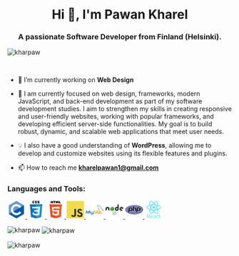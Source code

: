 <h1 align="center">Hi 👋, I'm Pawan Kharel</h1>
<h3 align="center">A passionate Software Developer from Finland (Helsinki).</h3>

<p align="left"> <img src="https://komarev.com/ghpvc/?username=kharpaw&label=Profile%20views&color=0e75b6&style=flat" alt="kharpaw" /> </p>

<p align="left"> <a href="https://twitter.com/" target="blank"><img src="https://img.shields.io/twitter/follow/?logo=twitter&style=for-the-badge" alt="" /></a> </p>

- 🔭 I’m currently working on **Web Design**

- 🌱 I am currently focused on web design, frameworks, modern JavaScript, and back-end development as part of my software development studies. I aim to strengthen my skills in creating responsive and user-friendly websites, working with popular frameworks, and developing efficient server-side functionalities. My goal is to build robust, dynamic, and scalable web applications that meet user needs.

- 💡 I also have a good understanding of **WordPress**, allowing me to develop and customize websites using its flexible features and plugins.

- 📫 How to reach me **kharelpawan1@gmail.com**

<h3 align="left">Languages and Tools:</h3>
<p align="left">
  <a href="https://www.cprogramming.com/" target="_blank" rel="noreferrer">
    <img src="https://raw.githubusercontent.com/devicons/devicon/master/icons/c/c-original.svg" alt="c" width="40" height="40"/>
  </a> 
  <a href="https://www.w3schools.com/css/" target="_blank" rel="noreferrer">
    <img src="https://raw.githubusercontent.com/devicons/devicon/master/icons/css3/css3-original-wordmark.svg" alt="css3" width="40" height="40"/>
  </a> 
  <a href="https://www.w3.org/html/" target="_blank" rel="noreferrer">
    <img src="https://raw.githubusercontent.com/devicons/devicon/master/icons/html5/html5-original-wordmark.svg" alt="html5" width="40" height="40"/>
  </a> 
  <a href="https://developer.mozilla.org/en-US/docs/Web/JavaScript" target="_blank" rel="noreferrer">
    <img src="https://raw.githubusercontent.com/devicons/devicon/master/icons/javascript/javascript-original.svg" alt="javascript" width="40" height="40"/>
  </a> 
  <a href="https://www.mysql.com/" target="_blank" rel="noreferrer">
    <img src="https://raw.githubusercontent.com/devicons/devicon/master/icons/mysql/mysql-original-wordmark.svg" alt="mysql" width="40" height="40"/>
  </a> 
  <a href="https://nodejs.org" target="_blank" rel="noreferrer">
    <img src="https://raw.githubusercontent.com/devicons/devicon/master/icons/nodejs/nodejs-original-wordmark.svg" alt="nodejs" width="40" height="40"/>
  </a> 
  <a href="https://www.php.net" target="_blank" rel="noreferrer">
    <img src="https://raw.githubusercontent.com/devicons/devicon/master/icons/php/php-original.svg" alt="php" width="40" height="40"/>
  </a> 
  <a href="https://reactjs.org/" target="_blank" rel="noreferrer">
    <img src="https://raw.githubusercontent.com/devicons/devicon/master/icons/react/react-original-wordmark.svg" alt="react" width="40" height="40"/>
  </a>
</p>

<p><img align="left" src="https://github-readme-stats.vercel.app/api/top-langs?username=kharpaw&show_icons=true&locale=en&layout=compact" alt="kharpaw" /></p>

<p>&nbsp;<img align="center" src="https://github-readme-stats.vercel.app/api?username=kharpaw&show_icons=true&locale=en" alt="kharpaw" /></p>

<p><img align="center" src="https://github-readme-streak-stats.herokuapp.com/?user=kharpaw&" alt="kharpaw" /></p>
